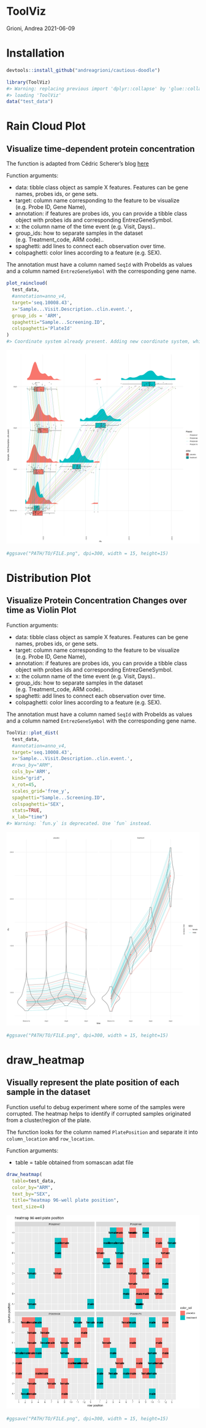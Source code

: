 ToolViz
================
Grioni, Andrea
2021-06-09

# Installation

``` r
devtools::install_github("andreagrioni/cautious-doodle")
```

``` r
library(ToolViz)
#> Warning: replacing previous import 'dplyr::collapse' by 'glue::collapse' when
#> loading 'ToolViz'
data("test_data")
```

# Rain Cloud Plot

## Visualize time-dependent protein concentration

The function is adapted from Cédric Scherer’s blog
[here](https://www.cedricscherer.com/2021/06/06/visualizing-distributions-with-raincloud-plots-and-how-to-create-them-with-ggplot2/)

Function arguments:

-   data: tibble class object as sample X features. Features can be gene
    names, probes ids, or gene sets.
-   target: column name corresponding to the feature to be visualize
    (e.g. Probe ID, Gene Name),
-   annotation: if features are probes ids, you can provide a tibble
    class object with probes ids and corresponding EntrezGeneSymbol.
-   x: the column name of the time event (e.g. Visit, Days)..
-   group\_ids: how to separate samples in the dataset
    (e.g. Treatment\_code, ARM code)..
-   spaghetti: add lines to connect each observation over time.
-   colspaghetti: color lines according to a feature (e.g. SEX).

The annotation must have a column named `SeqId` with ProbeIds as values
and a column named `EntrezGeneSymbol` with the corresponding gene name.

``` r
plot_raincloud(
  test_data,
  #annotation=anno_v4,
  target='seq.10008.43',
  x='Sample...Visit.Description..clin.event.',
  group_ids = 'ARM',
  spaghetti="Sample...Screening.ID",
  colspaghetti='PlateId'
)
#> Coordinate system already present. Adding new coordinate system, which will replace the existing one.
```

![](reference/figures/figure.1.png)<!-- -->

``` r
#ggsave("PATH/TO/FILE.png", dpi=300, width = 15, height=15)
```

# Distribution Plot

## Visualize Protein Concentration Changes over time as Violin Plot

Function arguments:

-   data: tibble class object as sample X features. Features can be gene
    names, probes ids, or gene sets.
-   target: column name corresponding to the feature to be visualize
    (e.g. Probe ID, Gene Name),
-   annotation: if features are probes ids, you can provide a tibble
    class object with probes ids and corresponding EntrezGeneSymbol.
-   x: the column name of the time event (e.g. Visit, Days)..
-   group\_ids: how to separate samples in the dataset
    (e.g. Treatment\_code, ARM code)..
-   spaghetti: add lines to connect each observation over time.
-   colspaghetti: color lines according to a feature (e.g. SEX).

The annotation must have a column named `SeqId` with ProbeIds as values
and a column named `EntrezGeneSymbol` with the corresponding gene name.

``` r
ToolViz::plot_dist(
  test_data,
  #annotation=anno_v4,
  target='seq.10008.43',
  x='Sample...Visit.Description..clin.event.',
  #rows_by="ARM",
  cols_by='ARM',
  kind="grid",
  x_rot=45,
  scales_grid='free_y',
  spaghetti="Sample...Screening.ID",
  colspaghetti='SEX',
  stats=TRUE,
  x_lab="time")
#> Warning: `fun.y` is deprecated. Use `fun` instead.
```

![](reference/figures/figure.2.png)<!-- -->

``` r
#ggsave("PATH/TO/FILE.png", dpi=300, width = 15, height=15)
```

# draw\_heatmap

## Visually represent the plate position of each sample in the dataset

Function useful to debug experiment where some of the samples were
corrupted. The heatmap helps to identify if corrupted samples originated
from a cluster/region of the plate.

The function looks for the column named `PlatePosition` and separate it
into `column_location` and `row_location`.

Function arguments:

-   table = table obtained from somascan adat file

``` r
draw_heatmap(
  table=test_data,
  color_by="ARM",
  text_by="SEX",
  title="heatmap 96-well plate position",
  text_size=4)
```

![](reference/figures/figure.3.png)<!-- -->

``` r
#ggsave("PATH/TO/FILE.png", dpi=300, width = 15, height=15)
```
